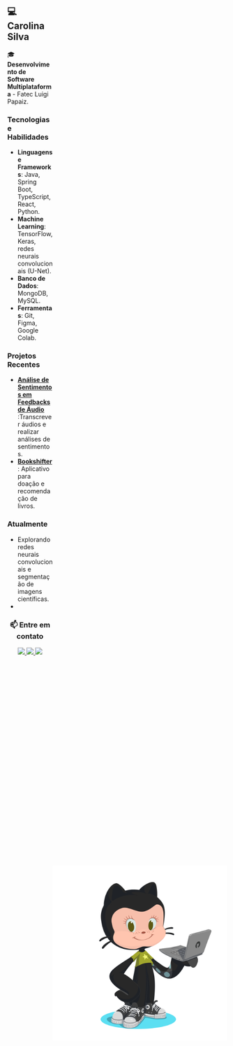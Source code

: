 <img align='right' src='./img/octocat.png' style="width: 400px; margin-top:2000px;">


<!-- [![](https://visitcount.itsvg.in/api?id=Carolina-Silva&icon=0&color=1)](https://visitcount.itsvg.in) -->


 <!-- [![Typing SVG](https://readme-typing-svg.herokuapp.com?font=Share+Tech+Mono&color=36d921&width=350&height=50&lines=Hello+World+!;&#128435;)](https://git.io/typing-svg)  -->


<div align="left">

  <H2 style='font'> 💻 Carolina Silva</H2> 

  🎓 **Desenvolvimento de Software Multiplataforma** - Fatec Luigi Papaiz.  

  ### Tecnologias e Habilidades  
- **Linguagens e Frameworks**:  Java, Spring Boot, TypeScript, React, Python.  
- **Machine Learning**: TensorFlow, Keras, redes neurais convolucionais (U-Net).  
- **Banco de Dados**: MongoDB, MySQL.  
- **Ferramentas**: Git, Figma, Google Colab.  

### Projetos Recentes  
- **[Análise de Sentimentos em Feedbacks de Áudio ](https://github.com/Carolina-Silva/sentiment_analysis_PLN)**:Transcrever áudios e realizar análises de sentimentos.  
- **[Bookshifter](https://github.com/Carolina-Silva/bookshifter)**: Aplicativo para doação e recomendação de livros.

###  Atualmente  
- Explorando redes neurais convolucionais e segmentação de imagens científicas.  
-  
<center>

### 📫 **Entre em contato**  
  <a href="https://www.instagram.com/carol._.ns" target="_blank">
    <img src="https://img.shields.io/badge/-Instagram-%23E4405F?style=for-the-badge&logo=instagram&logoColor=black&color=f8efd4" target="_blank">
  </a>
  <a href="mailto:nascimento.carolina202@gmail.com">
    <img src="https://img.shields.io/badge/-Gmail-%23333?style=for-the-badge&logo=gmail&logoColor=black&color=f8efd4" target="_blank">
  </a>
  <a href="(https://www.linkedin.com/in/carolina-silva01/" target="_blank">
    <img src="https://img.shields.io/badge/-LinkedIn-%230077B5?style=for-the-badge&logo=linkedin&logoColor=black&color=f8efd4" target="_blank">
  </a>
 
</center>
</div>
